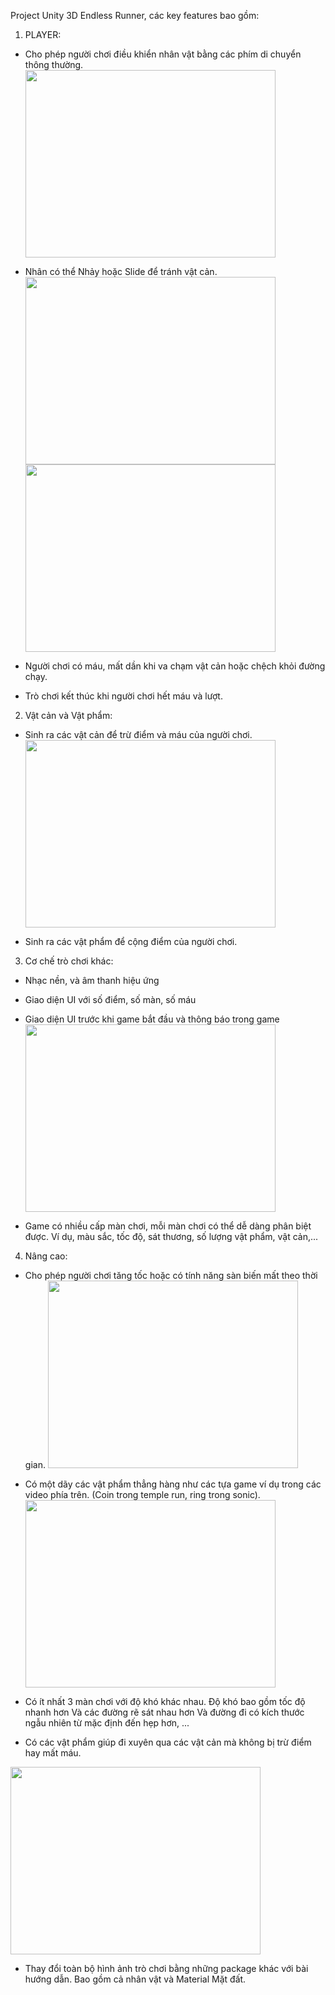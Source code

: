 Project Unity 3D Endless Runner, các key features bao gồm:
1) PLAYER:
  -  Cho phép người chơi điều khiển nhân vật bằng các phím di chuyển thông thường.
     <img src="https://github.com/phatx88/Endless_Code_Runner/assets/66936482/bf2bfb3d-b5a6-48be-881c-4e91329ad790" width="400" height="300">
     
  -  Nhân có thể Nhảy hoặc Slide để tránh vật cản.
     <img src="https://github.com/phatx88/Endless_Code_Runner/assets/66936482/eede6d6c-4e6e-4eaf-9caf-938ef8b3b89f" width="400" height="300">
     <img src="https://github.com/phatx88/Endless_Code_Runner/assets/66936482/49d4e3a9-92dd-4ddc-b841-2dbb08a64641" width="400" height="300">
     
  -  Người chơi có máu, mất dần khi va chạm vật cản hoặc chệch khỏi đường chạy.
  -  Trò chơi kết thúc khi người chơi hết máu và lượt.
2) Vật cản và Vật phẩm:
  -  Sinh ra các vật cản để trừ điểm và máu của người chơi.
     <img src="https://github.com/phatx88/Endless_Code_Runner/assets/66936482/e1c8b5ac-a5ec-4171-a447-73a722ba9686)" width="400" height="300">

  -  Sinh ra các vật phẩm để cộng điểm của người chơi.
3) Cơ chế trò chơi khác:
  - Nhạc nền, và âm thanh hiệu ứng
  - Giao diện UI với số điểm, số màn, số máu
  - Giao diện UI trước khi game bắt đầu và thông báo trong game
    <img src="https://github.com/phatx88/Endless_Code_Runner/assets/66936482/7f80c9be-4856-44a5-9653-4f9bf06acbc3)" width="400" height="300">

  - Game có nhiều cấp màn chơi, mỗi màn chơi có thể dễ dàng phân biệt được. Ví dụ, màu sắc, tốc độ, sát thương, số lượng vật phẩm, vật cản,...
4) Nâng cao:
  - Cho phép người chơi tăng tốc hoặc có tính năng sàn biến mất theo thời gian.
    <img src="https://github.com/phatx88/Endless_Code_Runner/assets/66936482/321c5fcd-7860-40a7-bca8-24ec16b05079)" width="400" height="300">

  - Có một dãy các vật phẩm thẳng hàng như các tựa game ví dụ trong các video phía trên. (Coin trong temple run, ring trong sonic).
    <img src="https://github.com/phatx88/Endless_Code_Runner/assets/66936482/852d89b2-d295-467a-9a3f-0e4c604be9e2)" width="400" height="300">

  - Có ít nhất 3 màn chơi với độ khó khác nhau. Độ khó bao gồm tốc độ nhanh hơn Và các đường rẽ sát nhau hơn Và đường đi có kích thước ngẫu nhiên từ mặc định đến hẹp hơn, ...
  - Có các vật phẩm giúp đi xuyên qua các vật cản mà không bị trừ điểm hay mất máu.
  <img src="https://github.com/phatx88/Endless_Code_Runner/assets/66936482/b672c473-6e7f-4207-94f9-ce385b21cd73)" width="400" height="300">

  - Thay đổi toàn bộ hình ảnh trò chơi bằng những package khác với bài hướng dẫn. Bao gồm cả nhân vật và Material Mặt đất.
